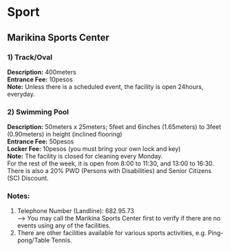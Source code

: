 # Sport
## Marikina Sports Center
### 1) Track/Oval</br>
<b>Description:</b> 400meters</br>
<b>Entrance Fee:</b> 10pesos</br>
<b>Note:</b> Unless there is a scheduled event, the facility is open 24hours, everyday.

### 2) Swimming Pool
<b>Description:</b> 50meters x 25meters; 5feet and 6inches (1.65meters) to 3feet (0.90meters) in height (inclined flooring)</br>
<b>Entrance Fee:</b> 50pesos</br>
<b>Locker Fee:</b> 10pesos (you must bring your own lock and key)</br>
<b>Note:</b> The facility is closed for cleaning every Monday.</br>
For the rest of the week, it is open from 8:00 to 11:30, and 13:00 to 16:30.</br>
There is also a 20% PWD (Persons with Disabilities) and Senior Citizens (SC) Discount.

### Notes:
1) Telephone Number (Landline): 682.95.73</br>
--> You may call the Marikina Sports Center first to verify if there are no events using any of the facilities.
2) There are other facilities available for various sports activities, e.g. Ping-pong/Table Tennis. 
